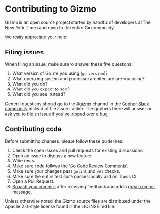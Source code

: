 # Contributing to Gizmo

Gizmo is an open source project started by handful of developers at The New York Times and open to the entire Go community.

We really appreciate your help!

## Filing issues

When filing an issue, make sure to answer these five questions:

1. What version of Go are you using (`go version`)?
2. What operating system and processor architecture are you using?
3. What did you do?
4. What did you expect to see?
5. What did you see instead?

General questions should go to the [#gizmo](https://gophers.slack.com/messages/gizmo/) channel in the [Gopher Slack community](https://blog.gopheracademy.com/gophers-slack-community/) instead of the issue tracker. The gophers there will answer or ask you to file an issue if you've tripped over a bug.

## Contributing code

Before submitting changes, please follow these guidelines:

1. Check the open issues and pull requests for existing discussions.
2. Open an issue to discuss a new feature.
3. Write tests.
4. Make sure code follows the ['Go Code Review Comments'](https://github.com/golang/go/wiki/CodeReviewComments).
5. Make sure your changes pass `golint` and `vet` checks.
6. Make sure the entire test suite passes locally and on Travis CI.
7. Open a Pull Request.
8. [Squash your commits](http://gitready.com/advanced/2009/02/10/squashing-commits-with-rebase.html) after receiving feedback and add a [great commit message](http://tbaggery.com/2008/04/19/a-note-about-git-commit-messages.html).

Unless otherwise noted, the Gizmo source files are distributed under
the Apache 2.0-style license found in the LICENSE.md file.
